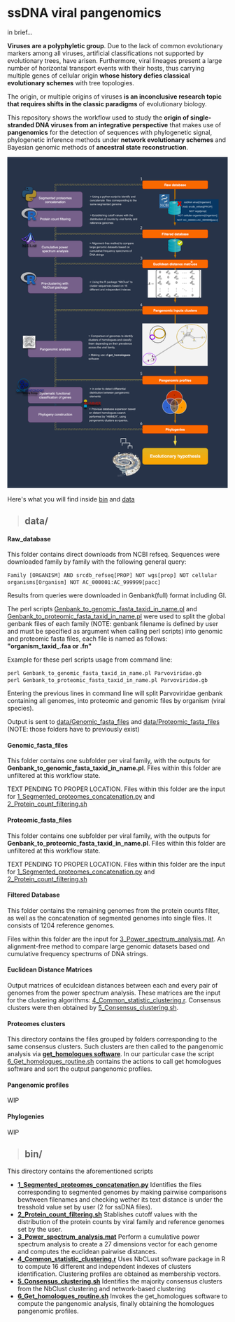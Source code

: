 # **ssDNA viral pangenomics**

in brief...

**Viruses are a polyphyletic group**. Due to the lack of common evolutionary markers among all viruses, artificial classifications not supported by evolutionary trees, have arisen. Furthermore, viral lineages present a large number of horizontal transport events with their hosts, thus carrying multiple genes of cellular origin **whose history defies classical evolutionary schemes** with tree topologies.

The origin, or multiple origins of viruses **is an inconclusive research topic that requires shifts in the classic paradigms** of evolutionary biology.

This repository shows the workflow used to study the **origin of single-stranded DNA viruses from an integrative perspective** that makes use of **pangenomics** for the detection of sequences with phylogenetic signal, phylogenetic inference methods under **network evolutionary schemes** and Bayesian genomic methods of **ancestral state reconstruction**.

![](ssDNA_workflow.png)



Here's what you will find inside [bin](bin/) and [data](data/)




>## **data/**



#### **Raw_database**

This folder contains direct downloads from NCBI refseq. Sequences were downloaded family by family with the following general query:

``` 
Family [ORGANISM] AND srcdb_refseq[PROP] NOT wgs[prop] NOT cellular organisms[Organism] NOT AC_000001:AC_999999[pacc]
```

Results from queries were downloaded in Genbank(full) format including GI. 

The perl scripts [Genbank_to_genomic_fasta_taxid_in_name.pl](bin/Genbank_to_genomic_fasta_taxid_in_name.pl) and [Genbank_to_proteomic_fasta_taxid_in_name.pl](bin/Genbank_to_proteomic_fasta_taxid_in_name.pl) were used to split the global genbank files of each family (NOTE: genbank filename is defined by user and must be specified as argument when calling perl scripts) into genomic and proteomic fasta files, each file is named as follows: **"organism_taxid_.faa or .fn"**

Example for these perl scripts usage from command line:

``` 
perl Genbank_to_genomic_fasta_taxid_in_name.pl Parvoviridae.gb
perl Genbank_to_proteomic_fasta_taxid_in_name.pl Parvoviridae.gb
```
Entering the previous lines in command line will split Parvoviridae genbank containing all genomes, into proteomic and genomic files by organism (viral species). 

Output is sent to [data/Genomic\_fasta\_files](data/Genomic_fasta_files) and [data/Proteomic\_fasta\_files](data/Proteomic_fasta_files) (NOTE: those folders have to previously exist)


#### **Genomic_fasta_files**

This folder contains one subfolder per viral family, with the outputs for **Genbank_to_genomic_fasta_taxid_in_name.pl**. Files within this folder are unfiltered at this workflow state.

TEXT PENDING TO PROPER LOCATION. Files within this folder are the input for [1_Segmented_proteomes_concatenation.py](bin/1_Segmented_proteomes_concatenation.py) and [2_Protein_count_filtering.sh](bin/2_Protein_count_filtering.sh)

#### **Proteomic_fasta_files**

This folder contains one subfolder per viral family, with the outputs for **Genbank_to_proteomic_fasta_taxid_in_name.pl**. Files within this folder are unfiltered at this workflow state.

TEXT PENDING TO PROPER LOCATION. Files within this folder are the input for [1_Segmented_proteomes_concatenation.py](bin/1_Segmented_proteomes_concatenation.py) and [2_Protein_count_filtering.sh](bin/2_Protein_count_filtering.sh)

#### **Filtered Database**

This folder contains the remaining genomes from the protein counts filter, as well as the concatenation of segmented genomes into single files. It consists of 1204 reference genomes. 

Files within this folder are the input for [3_Power_spectrum_analysis.mat](bin/3_Power_spectrum_analysis.mat). An alignment-free method to compare large genomic datasets based ond cumulative frequency spectrums of DNA strings.


#### **Euclidean Distance Matrices**

Output matrices of eculcidean distances between each and every pair of genomes from the power spectrum analysis. These matrices are the input for the clustering algorithms: [4_Common_statistic_clustering.r](bin/4_Common_statistic_clustering.r). Consensus clusters were then obtained by [5_Consensus_clustering.sh](bin/5_Consensus_clustering.sh).


#### **Proteomes clusters**

This directory contains the files grouped by folders corresponding to the same consensus clusters. Such clusters are then called to the pangenomic analysis via **[get_homologues software](https://github.com/eead-csic-compbio/get_homologues)**. In our particular case the script [6_Get_homologues_routine.sh](bin/6_Get_homologues_routine) contains the actions to call get homologues software and sort the output pangenomic profiles.


#### **Pangenomic profiles**

WIP


#### **Phylogenies**

WIP



>## **bin/**

This directory contains the aforementioned scripts

  * **[1_Segmented_proteomes_concatenation.py](bin/1_Segmented_proteomes_concatenation.py)** Identifies the files corresponding to segmented genomes by making pairwise comparisons bewtween filenames and checking wether its text distance is under the tresshold value set by user (2 for ssDNA files).
  * **[2_Protein_count_filtering.sh](bin/2_Protein_count_filtering.sh)** Stablishes cutoff values with the distribution of the protein counts by viral family and reference genomes set by the user. 
  * **[3_Power_spectrum_analysis.mat](bin/3_Power_spectrum_analysis.mat)** Perform a cumulative power spectrum analysis to create a 27 dimensions vector for each genome and computes the euclidean pairwise distances.
  * **[4_Common_statistic_clustering.r](bin/4_Common_statistic_clustering.r)** Uses NbCLust software package in R to compute 16 different and independent indexes of clusters identification. Clustering profiles are obtained as membership vectors.
  * **[5_Consensus_clustering.sh](bin/5_Consensus_clustering.sh)** Identifies the majority consensus clusters from the NbClust clustering and network-based clustering
  * **[6_Get_homologues_routine.sh](bin/6_Get_homologues_routine)** Invokes the get_homologues software to compute the pangenomic analysis, finally obtaining the homologues pangenomic profiles.



